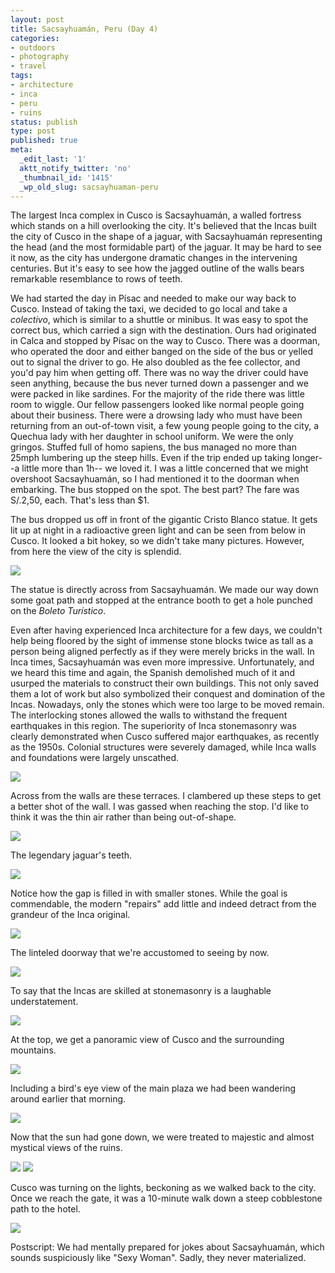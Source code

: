 ```yaml
---
layout: post
title: Sacsayhuamán, Peru (Day 4)
categories:
- outdoors
- photography
- travel
tags:
- architecture
- inca
- peru
- ruins
status: publish
type: post
published: true
meta:
  _edit_last: '1'
  aktt_notify_twitter: 'no'
  _thumbnail_id: '1415'
  _wp_old_slug: sacsayhuaman-peru
---
```

The largest Inca complex in Cusco is Sacsayhuamán, a walled fortress which stands on a hill overlooking the city.  It's believed that the Incas built the city of Cusco in the shape of a jaguar, with Sacsayhuamán representing the head (and the most formidable part) of the jaguar.  It may be hard to see it now, as the city has undergone dramatic changes in the intervening centuries.  But it's easy to see how the jagged outline of the walls bears remarkable resemblance to rows of teeth.

We had started the day in Písac and needed to make our way back to Cusco.  Instead of taking the taxi, we decided to go local and take a *colectivo*, which is similar to a shuttle or minibus.  It was easy to spot the correct bus, which carried a sign with the destination.  Ours had originated in Calca and stopped by Písac on the way to Cusco.  There was a doorman, who operated the door and either banged on the side of the bus or yelled out to signal the driver to go.  He also doubled as the fee collector, and you'd pay him when getting off.  There was no way the driver could have seen anything, because the bus never turned down a passenger and we were packed in like sardines.  For the majority of the ride there was little room to wiggle.  Our fellow passengers looked like normal people going about their business.  There were a drowsing lady who must have been returning from an out-of-town visit, a few young people going to the city, a Quechua lady with her daughter in school uniform.  We were the only gringos.  Stuffed full of homo sapiens, the bus managed no more than 25mph lumbering up the steep hills.  Even if the trip ended up taking longer--a little more than 1h-- we loved it.  I was a little concerned that we might overshoot Sacsayhuamán, so I had mentioned it to the doorman when embarking. The bus stopped on the spot.  The best part?  The fare was S/.2,50, each. That's less than $1.

The bus dropped us off in front of the gigantic Cristo Blanco statue.  It gets lit up at night in a radioactive green light and can be seen from below in Cusco.  It looked a bit hokey, so we didn't take many pictures.  However, from here the view of the city is splendid.

<img src='https://dl.dropboxusercontent.com/u/52804626/peru-sacsayhuaman/dsc_2097.jpg' />

The statue is directly across from Sacsayhuamán.  We made our way down some goat path and stopped at the entrance booth to get a hole punched on the *Boleto Turístico*.

Even after having experienced Inca architecture for a few days, we couldn't help being floored by the sight of immense stone blocks twice as tall as a person being aligned perfectly as if they were merely bricks in the wall.  In Inca times, Sacsayhuamán was even more impressive.  Unfortunately, and we heard this time and again, the Spanish demolished much of it and usurped the materials to construct their own buildings. This not only saved them a lot of work but also symbolized their conquest and domination of the Incas.  Nowadays, only the stones which were too large to be moved remain. The interlocking stones allowed the walls to withstand the frequent earthquakes in this region.  The superiority of Inca stonemasonry was clearly demonstrated when Cusco suffered major earthquakes, as recently as the 1950s.  Colonial structures were severely damaged, while Inca walls and foundations were largely unscathed.

<img src='https://dl.dropboxusercontent.com/u/52804626/peru-sacsayhuaman/dsc_2151.jpg' />

Across from the walls are these terraces.  I clambered up these steps to get a better shot of the wall.  I was gassed when reaching the stop.  I'd like to think it was the thin air rather than being out-of-shape.

<img src='https://dl.dropboxusercontent.com/u/52804626/peru-sacsayhuaman/dsc_2131.jpg' />

The legendary jaguar's teeth.

<img src='https://dl.dropboxusercontent.com/u/52804626/peru-sacsayhuaman/dsc_2138.jpg' />

Notice how the gap is filled in with smaller stones. While the goal is commendable,  the modern "repairs" add little and indeed detract from the grandeur of the Inca original.

<img src='https://dl.dropboxusercontent.com/u/52804626/peru-sacsayhuaman/dsc_2154.jpg' />

The linteled doorway that we're accustomed to seeing by now.

<img src='https://dl.dropboxusercontent.com/u/52804626/peru-sacsayhuaman/dsc_2158.jpg' />

To say that the Incas are skilled at stonemasonry is a laughable understatement.

<img src='https://dl.dropboxusercontent.com/u/52804626/peru-sacsayhuaman/dsc_2163.jpg' />

At the top, we get a panoramic view of Cusco and the surrounding mountains.

<img src='https://dl.dropboxusercontent.com/u/52804626/peru-sacsayhuaman/dsc_2196.jpg' />

Including a bird's eye view of the main plaza we had been wandering around earlier that morning.

<img src='https://dl.dropboxusercontent.com/u/52804626/peru-sacsayhuaman/dsc_2199.jpg' />

Now that the sun had gone down, we were treated to majestic and almost mystical views of the ruins.

<img src='https://dl.dropboxusercontent.com/u/52804626/peru-sacsayhuaman/dsc_2211.jpg' />

<img src='https://dl.dropboxusercontent.com/u/52804626/peru-sacsayhuaman/dsc_2218.jpg' />

Cusco was turning on the lights, beckoning as we walked back to the city.  Once we reach the gate, it was a 10-minute walk down a steep cobblestone path to the hotel.

<img src='https://dl.dropboxusercontent.com/u/52804626/peru-sacsayhuaman/dsc_2229.jpg' />

Postscript: We had mentally prepared for jokes about Sacsayhuamán, which sounds suspiciously like "Sexy Woman".  Sadly, they never materialized.

